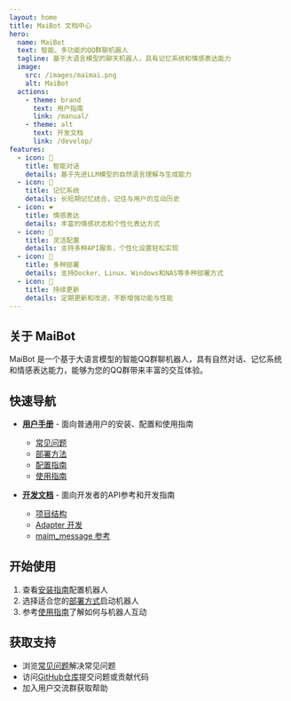 ```yaml
---
layout: home
title: MaiBot 文档中心
hero:
  name: MaiBot
  text: 智能、多功能的QQ群聊机器人
  tagline: 基于大语言模型的聊天机器人，具有记忆系统和情感表达能力
  image:
    src: /images/maimai.png
    alt: MaiBot
  actions:
    - theme: brand
      text: 用户指南
      link: /manual/
    - theme: alt
      text: 开发文档
      link: /develop/
features:
  - icon: 🧠
    title: 智能对话
    details: 基于先进LLM模型的自然语言理解与生成能力
  - icon: 💾
    title: 记忆系统
    details: 长短期记忆结合，记住与用户的互动历史
  - icon: ❤️
    title: 情感表达
    details: 丰富的情感状态和个性化表达方式
  - icon: 🔧
    title: 灵活配置
    details: 支持多种API服务，个性化设置轻松实现
  - icon: 🚢
    title: 多种部署
    details: 支持Docker、Linux、Windows和NAS等多种部署方式
  - icon: 🔄
    title: 持续更新
    details: 定期更新和改进，不断增强功能与性能
---
```


## 关于 MaiBot

MaiBot 是一个基于大语言模型的智能QQ群聊机器人，具有自然对话、记忆系统和情感表达能力，能够为您的QQ群带来丰富的交互体验。

## 快速导航

- **[用户手册](/manual/)** - 面向普通用户的安装、配置和使用指南
  - [常见问题](/faq/)
  - [部署方法](/manual/deployment/)
  - [配置指南](/manual/configuration/)
  - [使用指南](/manual/usage/)
  
- **[开发文档](/develop/)** - 面向开发者的API参考和开发指南
  - [项目结构](/develop/structure/)
  - [Adapter 开发](/develop/plugin_develop/)
  - [maim_message 参考](/develop/maim_message/)

## 开始使用

1. 查看[安装指南](/manual/configuration/configuration_standard)配置机器人
2. 选择适合您的[部署方式](/manual/deployment/)启动机器人
3. 参考[使用指南](/manual/usage/)了解如何与机器人互动

## 获取支持

- 浏览[常见问题](/faq/)解决常见问题
- 访问[GitHub仓库](https://github.com/MaiM-with-u/MaiBot)提交问题或贡献代码
- 加入用户交流群获取帮助
